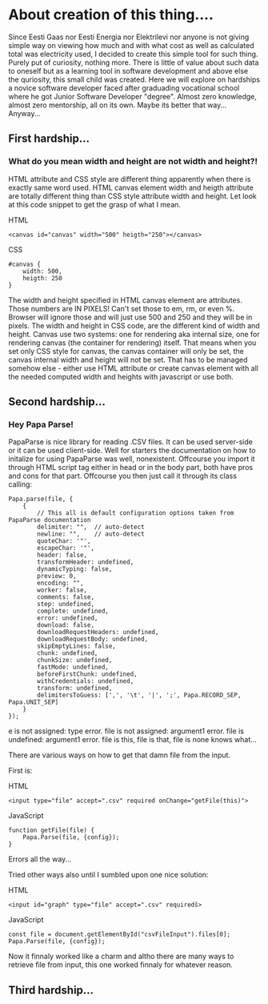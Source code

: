 # About creation of this thing....

Since Eesti Gaas nor Eesti Energia nor Elektrilevi nor anyone is not giving simple way on
viewing how much and with what cost as well as calculated total was electricity used, I
decided to create this simple tool for such thing. Purely put of curiosity, nothing more.
There is little of value about such data to oneself but as a learning tool in software
development and above else the quriosity, this small child was created. Here we will explore
on hardships a novice software developer faced after graduading vocational school where he
got Junior Software Developer "degree". Almost zero knowledge, almost zero mentorship, all
on its own. Maybe its better that way... Anyway...

## First hardship...
### What do you mean width and height are not width and height?!
HTML attribute and CSS style are different thing apparently when there is exactly same word
used. HTML canvas element width and heigth attribute are totally different thing than CSS
style attribute width and height. Let look at this code snippet to get the grasp of what I
mean.

HTML

```
<canvas id="canvas" width="500" heigth="250"></canvas>
```

CSS

```
#canvas {
    width: 500,
    heigth: 250
}
```

The width and height specified in HTML canvas element are attributes. Those numbers are IN
PIXELS! Can't set those to em, rm, or even %. Browser will ignore those and will just use 500
and 250 and they will be in pixels.
The width and height in CSS code, are the different kind of width and height. Canvas use two
systems: one for rendering aka internal size, one for rendering canvas (the container for 
rendering) itself. That means when you set only CSS style for canvas, the canvas container
will only be set, the canvas internal width and height will not be set. That has to be managed
somehow else - either use HTML attribute or create canvas element with all the needed computed
width and heights with javascript or use both.

## Second hardship...
### Hey Papa Parse!
PapaParse is nice library for reading .CSV files. It can be used server-side or it can be used
client-side. Well for starters the documentation on how to initalize for using PapaParse was
well, nonexistent. Offcourse you import it through HTML script tag either in head or in the body
part, both have pros and cons for that part. Offcourse you then just call it through its class 
calling:

```
Papa.parse(file, {
    {
        // This all is default configuration options taken from PapaParse documentation
        delimiter: "",	// auto-detect
        newline: "",	// auto-detect
        quoteChar: '"',
        escapeChar: '"',
        header: false,
        transformHeader: undefined,
        dynamicTyping: false,
        preview: 0,
        encoding: "",
        worker: false,
        comments: false,
        step: undefined,
        complete: undefined,
        error: undefined,
        download: false,
        downloadRequestHeaders: undefined,
        downloadRequestBody: undefined,
        skipEmptyLines: false,
        chunk: undefined,
        chunkSize: undefined,
        fastMode: undefined,
        beforeFirstChunk: undefined,
        withCredentials: undefined,
        transform: undefined,
        delimitersToGuess: [',', '\t', '|', ';', Papa.RECORD_SEP, Papa.UNIT_SEP]
    }
});
```

e is not assigned: type error.
file is not assigned: argument1 error.
file is undefined: argument1 error.
file is this, file is that, file is none knows what...

There are various ways on how to get that damn file from the input.

First is:

HTML

```
<input type="file" accept=".csv" required onChange="getFile(this)">
```

JavaScript

```
function getFile(file) {
    Papa.Parse(file, {config});
}
```

Errors all the way...

Tried other ways also until I sumbled upon one nice solution:

HTML

```
<input id="graph" type="file" accept=".csv" requiredš>
```

JavaScript

```
const file = document.getElementById("csvFileInput").files[0];
Papa.Parse(file, {config});
```

Now it finnaly worked like a charm and altho there are many ways to retrieve file from
input, this one worked finnaly for whatever reason.

## Third hardship...
### 
